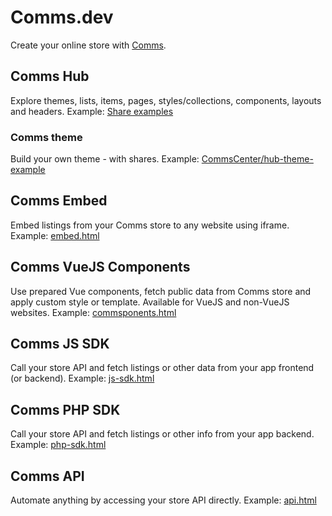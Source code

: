 # Comms.dev
Create your online store with [Comms](https://comms.dev/).

## Comms Hub
Explore themes, lists, items, pages, styles/collections, components, layouts and headers.
Example: [Share examples](./shares/README.md)

### Comms theme
Build your own theme - with shares.
Example: [CommsCenter/hub-theme-example](https://github.com/CommsCenter/hub-theme-example)

## Comms Embed
Embed listings from your Comms store to any website using iframe.
Example: [embed.html](./embed.html)

## Comms VueJS Components
Use prepared Vue components, fetch public data from Comms store and apply custom style or template. Available for VueJS and non-VueJS websites.
Example: [commsponents.html](./commsponents.html)

## Comms JS SDK
Call your store API and fetch listings or other data from your app frontend (or backend).
Example: [js-sdk.html](./js-sdk.html)

## Comms PHP SDK
Call your store API and fetch listings or other info from your app backend.
Example: [php-sdk.html](./php-sdk.html)

## Comms API
Automate anything by accessing your store API directly.
Example: [api.html](./api.html)